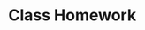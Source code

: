 # Class Homework

<!-- Create a `Bank` in Ruby. The `Bank` should have many `BankAccount`s in it.

A Bank should be able to:

- Create a BankAccount with an initial balance and name
  - If no initial balance is given, default initial balance should be 0
- Update BankAccount name

A BankAccount should be able to:

- Withdraw money
  - Takes in the amount to be withdrawn as a parameter and updates the balance when the withdrawal is done
  - You should not be able to withdraw more money than you have
  - If the BankAccount has a new balance of less than 100, print `Low balance, please add funds.`
- Deposit money
  - Takes in the amount to be deposited as a parameter and updates the balance when the deposit is done
- Have a method that prints the name and balance of that BankAccount

## Bonus

Add functionality to allow a Bank to:
- Delete an Account

Add functionality to the BankAccount:
- Add the ability to Transfer money to another `BankAccount` -->